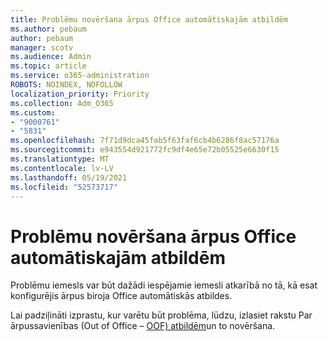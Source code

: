 ```yaml
---
title: Problēmu novēršana ārpus Office automātiskajām atbildēm
ms.author: pebaum
author: pebaum
manager: scotv
ms.audience: Admin
ms.topic: article
ms.service: o365-administration
ROBOTS: NOINDEX, NOFOLLOW
localization_priority: Priority
ms.collection: Adm_O365
ms.custom:
- "9000761"
- "5831"
ms.openlocfilehash: 7f71d9dca45fab5f63faf6cb4b6286f8ac57176a
ms.sourcegitcommit: e943554d921772fc9df4e65e72b05525e6630f15
ms.translationtype: MT
ms.contentlocale: lv-LV
ms.lasthandoff: 05/19/2021
ms.locfileid: "52573717"
---
```

# <a name="troubleshooting-out-of-office-automatic-replies"></a>Problēmu novēršana ārpus Office automātiskajām atbildēm

Problēmu iemesls var būt dažādi iespējamie iemesli atkarībā no tā, kā esat konfigurējis ārpus biroja Office automātiskās atbildes.

Lai padziļināti izprastu, kur varētu būt problēma, lūdzu, izlasiet rakstu Par ārpussavienības (Out of Office – [OOF) atbildēm](/exchange/troubleshoot/email-delivery/understand-troubleshoot-oof-replies)un to novēršana.